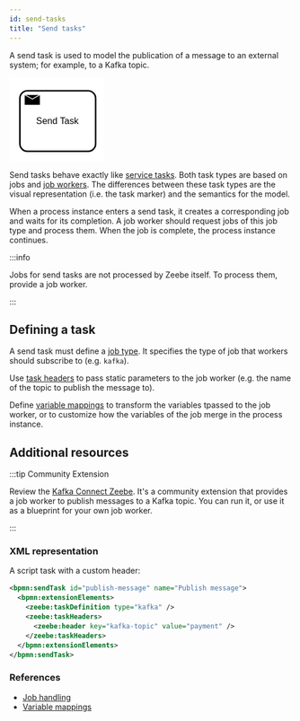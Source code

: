 ```yaml
---
id: send-tasks
title: "Send tasks"
---
```


A send task is used to model the publication of a message to an external system; for example, to a
Kafka topic.

![task](assets/send-task.png)

Send tasks behave exactly like [service tasks](../../service-tasks/service-tasks). Both task
types are based on jobs and [job workers](../../../../components/concepts/job-workers.md). The
differences between these task types are the visual representation (i.e. the task marker) and the
semantics for the model.

When a process instance enters a send task, it creates a corresponding job and waits for its
completion. A job worker should request jobs of this job type and process them. When the job is
complete, the process instance continues.

:::info

Jobs for send tasks are not processed by Zeebe itself. To process them, provide
a job worker.

:::

## Defining a task

A send task must define a [job type](../../service-tasks/service-tasks#task-definition). It specifies
the type of job that workers should subscribe to (e.g. `kafka`).

Use [task headers](../../service-tasks/service-tasks#task-headers) to pass static parameters to the job
worker (e.g. the name of the topic to publish the message to).

Define [variable mappings](../../service-tasks/service-tasks#variable-mappings) to transform the
variables tpassed to the job worker, or to customize how the variables of the job merge
in the process instance.

## Additional resources

:::tip Community Extension

Review the [Kafka Connect Zeebe](https://github.com/camunda-community-hub/kafka-connect-zeebe). It's a
community extension that provides a job worker to publish messages to a Kafka topic. You can run it,
or use it as a blueprint for your own job worker.

:::

### XML representation

A script task with a custom header:

```xml
<bpmn:sendTask id="publish-message" name="Publish message">
  <bpmn:extensionElements>
    <zeebe:taskDefinition type="kafka" />
    <zeebe:taskHeaders>
      <zeebe:header key="kafka-topic" value="payment" />
    </zeebe:taskHeaders>
  </bpmn:extensionElements>
</bpmn:sendTask>
```

### References

- [Job handling](/components/concepts/job-workers.md)
- [Variable mappings](/components/concepts/variables.md#inputoutput-variable-mappings)
